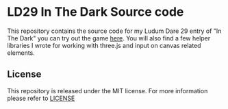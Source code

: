 # LD29 In The Dark Source code #

This repository contains the source code for my Ludum Dare 29 entry of "In The Dark" you can try out the game [here](http://catlinman.com/games/ld29). You will also find a few helper libraries I wrote for working with three.js and input on canvas related elements.

## License ##

This repository is released under the MIT license. For more information please refer to [LICENSE](https://github.com/Catlinman/InTheDark/blob/master/LICENSE)